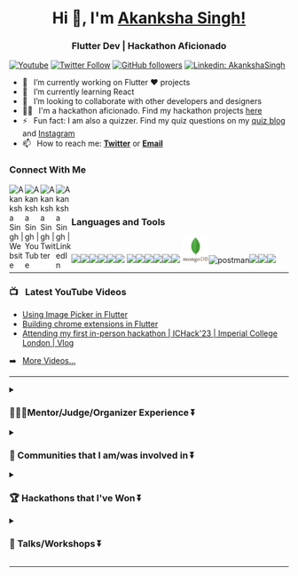 <h1 align="center"> Hi 👋, I'm <a href="https://www.youtube.com/channel/UCa6cGJzXI_xCUKwM3ZaB4kw">Akanksha Singh!</a></h1>
<h3 align="center">Flutter Dev | Hackathon Aficionado </h3>

[![Youtube](https://img.shields.io/static/v1?label=CoderJedi&message=Subscribe&logo=YouTube&color=FF0000&style=for-the-badge)][youtube]
[![Twitter Follow](https://img.shields.io/twitter/follow/coder_jedi?color=1DA1F2&label=Followers&logo=twitter&style=for-the-badge)][twitter]
[![GitHub followers](https://img.shields.io/github/followers/Akanksha1212?logo=GitHub&style=for-the-badge)][github]
[![Linkedin: AkankshaSingh](https://img.shields.io/badge/-CONNECT-blue?style=for-the-badge&logo=Linkedin&link=https://www.linkedin.com/in/AkankshaSingh/)][linkedin]

- 🔭 &ensp;I’m currently working on Flutter ❤️ projects
- 🌱 &ensp;I’m currently learning React 
- 👯 &ensp;I’m looking to collaborate with other developers and designers
- 👩‍💻 &ensp;I'm a hackathon aficionado. Find my hackathon projects [here](https://devpost.com/coderjedi) 
- ⚡ &ensp;Fun fact: I am also a quizzer. Find my quiz questions on my [quiz blog](https://curiouscuriequiz.wordpress.com/category/quiz-sets/) and [Instagram](https://www.instagram.com/p/BrVMaJrBOBF/) 
- 📫 &ensp;How to reach me: [**Twitter**][twitter] or [**Email**][email]

### Connect With Me

[<img align="left" alt="Akanksha Singh | Website" width="28px" src="https://www.freepnglogos.com/uploads/logo-website-png/logo-website-website-logo-png-transparent-background-background-15.png" />][website]
[<img align="left" alt="Akanksha Singh | YouTube" width="28px" src="https://upload.wikimedia.org/wikipedia/commons/thumb/0/09/YouTube_full-color_icon_%282017%29.svg/640px-YouTube_full-color_icon_%282017%29.svg.png" />][youtube]
[<img align="left" alt="Akanksha Singh | Twitter" width="28px" src="https://upload.wikimedia.org/wikipedia/commons/thumb/4/4f/Twitter-logo.svg/934px-Twitter-logo.svg.png" />][twitter]
[<img align="left" alt="Akanksha Singh | LinkedIn" width="28px" src="https://cdn-icons-png.flaticon.com/512/174/174857.png" />][linkedin]

<br />
<br />

### Languages and Tools

<img src="https://img.icons8.com/color/48/000000/c-plus-plus-logo.png"/><img src="https://img.icons8.com/color/48/000000/javascript.png"/><img src="https://img.icons8.com/color/48/000000/dart.png"/><img src="https://img.icons8.com/color/48/000000/flutter.png"/><img src="https://img.icons8.com/color/48/000000/python.png"/><img src="https://img.icons8.com/color/48/000000/html-5.png"/> <img src="https://img.icons8.com/color/48/000000/css3.png"/><img src="https://img.icons8.com/color/48/000000/php.png"/><img src="https://img.icons8.com/color/48/000000/nodejs.png"/><img src="https://img.icons8.com/color/48/000000/firebase.png"/><img src="https://img.icons8.com/color/48/000000/google-cloud.png"/><img src="https://img.icons8.com/fluent/50/000000/mysql-logo.png"/>
<img src="https://raw.githubusercontent.com/devicons/devicon/master/icons/mongodb/mongodb-original-wordmark.svg" alt="mongodb" width="48" height="48"/><img src="https://www.vectorlogo.zone/logos/getpostman/getpostman-icon.svg" alt="postman" width="45" height="45"/><img src="https://img.icons8.com/color/48/000000/figma--v1.png"/><img src="https://img.icons8.com/color/48/000000/visual-studio-code-2019.png"/><img src="https://img.icons8.com/color/48/000000/xcode.png"/>



---

### 📺 &ensp;Latest YouTube Videos

<!-- YOUTUBE:START -->
<!-- - [Hitchhiker's Guide to Hackathons Ep:0](https://youtu.be/0VH4pKGHgc0) -->
- [Using Image Picker in Flutter](https://youtu.be/s0YqbEJcRtE)
- [Building chrome extensions in Flutter](https://www.youtube.com/watch?v=ifoSMW1J1-o&ab_channel=CoderJedi)
- [Attending my first in-person hackathon | ICHack'23 | Imperial College London | Vlog](https://www.youtube.com/watch?v=YU4ho3DdPs4&ab_channel=CoderJedi)
<!-- YOUTUBE:END -->

➡️ &ensp;[More Videos...](https://www.youtube.com/channel/UCa6cGJzXI_xCUKwM3ZaB4kw/videos)

---

<p align="left">
<details><summary> <h3>👩🏻‍💻Mentor/Judge/Organizer Experience ⏬</h3>  </summary>
<p>
  
**Organizer**

- Shooting Stars Foundation All Girls Hackathon 19-20th Feb 2022 (International)
- IBM Z Hackathon Sep 2021 (International)

**Judge/Mentor**

- Hackharvard
- Hack BMU 5.0
- Hack4Inclusion
- DubHacks
- CalHacks
- CitroHacks
- HackTheNorth
- HackNITR
- BridgeHacks
- TechTogether Hackathons
and many more...
  
</p>
</details>
<details><summary> <H3>💫 Communities that I am/was involved in ⏬</H3></summary> 
<p>
  
- Circle Manager Flutter Circle, Google Developers Student Club IGDTUW (Sep 2021-Present)
- Mentor Flutter Circle, Google Developers Student Club IGDTUW (Aug 2020 - May 2020)
- Auth0 Ambassador (Dec 2020-Present)
- Open Source Ambassador at AnitaB.org (May 2020-Dec 2020)
- Web Dev Mentor at ngGirls (May-June 2020)
  
</p>
</details>
<details><summary> <H3>🏆  Hackathons that I've Won ⏬</H3></summary> 
<p>

  | **Year** | **Position / Award** | **Name of Hackathon** | **Organizer (Name of International Institution/Organisation)** |
| --- | --- | --- | --- |
| 2022 | Overall Winner | GirlHack | New Jersey Institute of Technology |
| 2022 | Overall Winner | PowerToFly APAC Hackathon | PowerToFly |
| 2022 | MLH Best use of Google Cloud | HackViolet | Association of Women in Computing at Virginia Tech |
| 2022 | Runner Up: Health &amp; Wellness Track | QWER Hacks | QWERHacks |
| 2022 | MLH Best use of Google Cloud | StarHacks II | StarHacks |
| 2022 | Architech: Build A Better Future track winner | SheHacks+ 6 Hackathon | SheHacks |
| 2021 | Best Summer Hack | Sego Lily Hacks | Superposition |
| 2021 | Best Healthcare Hack | SigmaHacks 3 | SigmaHacks |
| 2021 | Overall Winner | Future Hack hackathon at FutureStack Conference | New Relic Inc. |
| 2021 | Best use of @ Company API | Hack Princeton | Princeton University |
| 2021 | Best Mobile App award by Zynga | Athena Hacks | Athena Hacks |
| 2021 | Best Finance Hack award by Capital One | HooHacks | University of Virginia |
| 2021 | Best Education App | WiCS Hacks | Rochester Institute of Technology |
| 2021 | Best ChatBot Hack by Travelers and Best Google Cloud Hack | HackHer413 by WiCS | University of Massachusetts Amherst |
| 2021 | MLH: Best use of Google Cloud | Pearl Hacks | The University of North Carolina at Chapel Hill |
| 2021 | 1st Runner up | Lean In 2.0 Hacks | Lean In Indira Gandhi Delhi Technical University for Women |
| 2021 | Overall Winner | Star Hacks | StarHacks |
| 2021 | Best Accessibility(A11y) for all Hack Award by Microsoft | Tech Together Seattle | Tech Together |
| 2020 | Overall Winner | Who wants to be a hackionaire | Major League Hacking |
| 2020 | Overall Winner | SyntHacks | SyntHacks |
| 2020 | Overall Winner | Girl Hacks | New Jersey Institute of Technology |
| 2020 | Overall Winner | Hack4She Hackathon | GirlScript Patiala and GirlUp TIET |
| 2020 | Overall Winner | Grace Hacks | University of California, Santa Cruz |
| 2020 | 1st Runner Up | Hacks4Humanity | WonderWomenTech |
| 2020 | Wayfair Social Good Runner Up | Ivy Hacks | IvyHacks |
| 2020 | Tech for Social Good Award | DandyHacks | University of Rochester |
| 2020 | Best All-Girls Team at HackJaipur | Hack Jaipur | Hack Jaipur |

</p>
</details>
<details><summary> <H3>🎤 Talks/Workshops ⏬</H3></summary> 
<p>
  
## 2022

| Topic                                                                 | Event                                   | Month     | Slides |
| :-------------------------------------------------------------------: | :-------------------------------------: | :-------: | :----: |
| Make your Flutter apps accessible | [Flutter Festival London](https://youtu.be/j_0DoJBj42k?t=21354) | March | [Slides](https://docs.google.com/presentation/d/1EEgC7BSWN3ThlQ2XQzP62lPhvb_bUu-Y3ue__jBZhEg/edit?usp=sharing&resourcekey=0-dHeBqfx-0aPd15ai_PWMJA) |
| Building Chrome Extensions in Flutter | [Flutter Festival London](https://youtu.be/j_0DoJBj42k?t=17726) | March | [Slides](https://docs.google.com/presentation/d/1zxhF4sCrdODqKxuNhlT3GMjgQTh6P8P0Gfrd_aymmeA/edit?usp=sharing) |
| Flutter 101 | [Tech Together Chicago](https://techtogether.io/events) | February | [Slides](https://docs.google.com/presentation/d/10H1-4w1Rh4JHcWimTiWlcplsAW5Vt51TmZTQuuvPjww/edit?usp=sharing) |
| Push Notifications made easy with OneSignal | [Flutter Festival El Jadida](https://fb.watch/bpTK06oGoU/) | February | [Slides](https://docs.google.com/presentation/d/1VFHWD6jSJUJOEBqVhYALZY_5Kq2XKzhveWw0ZLGzBrg/edit?usp=sharing&resourcekey=0-x_hJjeCV_ZGKBSo3aEuRdQ) |
| Intro to Mobile Dev | [Kurinji Hacks](https://superposition-chennai.github.io/Kurinji-Hacks-Website/#/) | February | [Slides](https://docs.google.com/presentation/d/1jBk4HL87EPpa3n1l7fBb7Ejwu-u9UgGsF602hB7HkB8/edit?usp=sharing) |
| Beginner's Guide To Firebase | [GDSC Road to Solution Challenge Session](https://youtu.be/wJyFw4dcBC0) | February | [Slides](https://drive.google.com/file/d/142eDp7j55yiL4U9XZDVthlzNG8dUHPkm/view?usp=sharing) |


## 2021

| Topic                                                                 | Event                                   | Month     | Slides |
| :-------------------------------------------------------------------: | :-------------------------------------: | :-------: | :----: |
| Intro to Flutter | [Algo Athenas - Womxn* in Tech Summit](https://www.eventbrite.com/e/algo-athenas-womxn-in-tech-summit-tickets-176303397207) | October | [Slides](https://docs.google.com/presentation/d/1F964GRZWbFDIpkVGdyhG27eFZ_92X6ErrhxfkHme-ZA/edit?usp=sharing) |
| Hackathons101 | [Google Developer Student Club IIIT Guwahati](https://gdsc.community.dev/events/details/developer-student-clubs-indian-institute-of-information-technology-guwahati-presents-session-talk/) | September | [Slides](  ) |
| Hitchhiker's Guide To Hackathons | [Hack Odisha 2021](https://youtu.be/E1fYmUJYDxk) | September | [Slides](  https://drive.google.com/file/d/11vZTmeHgHQznGMFGYKGLZ0JMWAuLnHey/view?usp=sharing ) |


## 2020

| Topic                                                                 | Event                                   | Month     | Slides |
| :-------------------------------------------------------------------: | :-------------------------------------: | :-------: | :----: |
| Intro to Machine Learning | STEM-Away Office Hours | July | [Slides](  https://docs.google.com/presentation/d/11X3-Fn47jNYpzyDjlT1VK8IbFpj_80K32s772AOpaAQ/edit?usp=drivesdk ) |
| NLP101 | STEM-Away Office Hours | July | [Slides]( https://docs.google.com/presentation/d/1iiZfhKl-eGwjxK4UVPvclnps4T2X97HnVYlEv3SsOQI/edit?usp=sharing ) |


## 2019

| Topic                                                                 | Event                                   | Month     | Slides |
| :-------------------------------------------------------------------: | :-------------------------------------: | :-------: | :----: |
| Opportunities in Open Source | [Hacktoberfest by Digital Ocean, Delhi](https://www.meetup.com/DigitalOceanDelhi/events/265557751/) | October | [Slides](https://docs.google.com/presentation/d/1Bq0Ds6-oq3rm8n1iwbhUyB8B9v9kHWkNlQEHut4n9k8/edit?usp=sharing) |
| Github | [Hands-On Session at Indraprastha College for Women, University of Delhi](https://www.facebook.com/events/764881577292697/) | October | [Slides](https://docs.google.com/presentation/d/1wuRHhghoQGPBQzjNjJGGmx8Ykaf-obeNK5YG1QRCcvc/edit?usp=sharing)

</p>
</details>

</p>
</div>

---

[website]: https://akanksha1212.github.io/
[twitter]: https://twitter.com/intent/follow?original_referer=https%3A%2F%2Fgithub.com%2Fcoder_jedi&screen_name=coder_jedi
[youtube]: https://www.youtube.com/channel/UCa6cGJzXI_xCUKwM3ZaB4kw?sub_confirmation=1
[linkedin]: https://linkedin.com/in/Akanksha1212
[github]: https://github.com/Akanksha1212
[instagram]: https://www.instagram.com/akankshasingh1212
[medium]: https://medium.com/@coderjedi
[email]: mailto:singhakanksha221b@gmail.com


